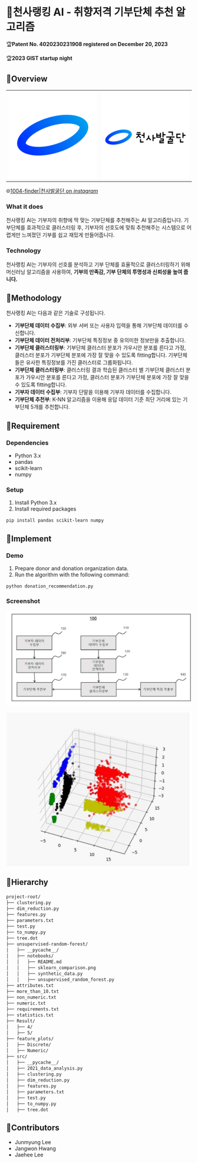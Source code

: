 # 👼천사랭킹 AI - 취향저격 기부단체 추천 알고리즘

🏆**Patent No. 4020230231908 registered on December 20, 2023**

🏆**2023 GIST startup night**

## 📂Overview

<table>
  <tr>
    <td style="text-align:center;"><img src="images/005.png" alt="Image 1" width="300"/></td>
    <td style="text-align:center;"><img src="images/008.png" alt="Image 2" width="300"/></td>
  </tr>
</table>

🌐[1004-finder|천사발굴단 on *instagram*](https://www.instagram.com/1004_finder/)

### What it does

천사랭킹 AI는 기부자의 취향에 딱 맞는 기부단체를 추천해주는 AI 알고리즘입니다. 기부단체를 효과적으로 클러스터링 후, 기부자의 선호도에 맞춰 추천해주는 시스템으로 어렵게만 느껴졌던 기부를 쉽고 재밌게 만들어줍니다.

### Technology

천사랭킹 AI는 기부자의 선호를 분석하고 기부 단체를 효율적으로 클러스터링하기 위해 머신러닝 알고리즘을 사용하여, **기부의 만족감, 기부 단체의 투명성과 신뢰성을 높여 줍니다.** 

## 📂Methodology

천사랭킹 AI는 다음과 같은 기술로 구성됩니다. 

- **기부단체 데이터 수집부**: 외부 서버 또는 사용자 입력을 통해 기부단체 데이터를 수신합니다. 
- **기부단체 데이터 전처리부**: 기부단체 특징정보 중 유의미한 정보만을 추출합니다.
- **기부단체 클러스터링부**: 기부단체 클러스터 분포가 가우시안 분포를 른다고 가정, 클러스터 분포가 기부단체 분포에 가장 잘 맞을 수 있도록 fitting합니다. 기부단체들은 유사한 특징정보를 가진 클러스터로 그룹화됩니다. 
- **기부단체 클러스터링부**: 클러스터링 결과 학습된 클러스터 별 기부단체 클러스터 분포가 가우시안 분포를 른다고 가정, 클러스터 분포가 기부단체 분포에 가장 잘 맞을 수 있도록 fitting합니다. 
- **기부자 데이터 수집부**: 기부자 단말을 이용해 기부자 데이터를 수집합니다. 
- **기부단체 추천부**: K-NN 알고리즘을 이용해 응답 데이터 기준 최단 거리에 있는 기부단체 5개를 추천합니다. 

## 📂Requirement

### Dependencies

- Python 3.x
- pandas
- scikit-learn
- numpy

### Setup

1. Install Python 3.x
2. Install required packages

```
pip install pandas scikit-learn numpy
```


## 📂Implement

### Demo

1. Prepare donor and donation organization data.
2. Run the algorithm with the following command:

```
python donation_recommendation.py
```

### Screenshot

![image-20240519221354172](images/1.png)

![image-20240519221338881](images/2.png)



## 📂Hierarchy

```
project-root/
├── clustering.py
├── dim_reduction.py
├── features.py
├── parameters.txt
├── test.py
├── to_numpy.py
├── tree.dot
├── unsupervised-random-forest/
│   ├── __pycache__/
│   ├── notebooks/
│   │   ├── README.md
│   │   ├── sklearn_comparison.png
│   │   ├── synthetic_data.py
│   │   ├── unsupervised_random_forest.py
├── attributes.txt
├── more_than_10.txt
├── non_numeric.txt
├── numeric.txt
├── requirements.txt
├── statistics.txt
├── Result/
│   ├── 4/
│   ├── 5/
├── feature_plots/
│   ├── Discrete/
│   ├── Numeric/
├── src/
│   ├── __pycache__/
│   ├── 2021_data_analysis.py
│   ├── clustering.py
│   ├── dim_reduction.py
│   ├── features.py
│   ├── parameters.txt
│   ├── test.py
│   ├── to_numpy.py
│   ├── tree.dot
```


## 📂Contributors

- Junmyung Lee
- Jangwon Hwang
- Jaehee Lee

